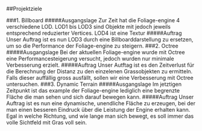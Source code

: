 ##Projektziele

###1. Billboard
#####Ausgangslage
Zur Zeit hat die Foliage-engine 4 verschiedene LOD. LOD1 bis LOD3 sind Objekte mit jedoch jeweils entsprechend reduzierter Vertices. LOD4 ist eine Textur
#####Auftrag 
Unser Auftrag ist es nun LOD3 durch eine Billboarddarstellung zu ersetzen, um so die Performance der Foliage-engine zu steigern.
###2. Octree
#####Ausgangslage
Bei der aktuellen Foliage-engine wurde mit Octree eine Performancesteigerung versucht, jedoch wurden nur minimale Verbesserung erzielt.
#####Auftrag
Unser Autftag ist es den Zeitverlust für die Berechnung der Distanz zu den einzelenen Grassobjekten zu ermitteln. Falls dieser auffällig gross ausfällt, sollen wir eine Verbesserung mit Octree untersuchen.
###3. Dynamic Terrain
#####Ausgangslage
Im jetztigen Zeitpunkt ist das example der Foliage-engine lediglich eine begrenzte Fläche die man sehen und sich darauf bewegen kann.
#####Auftrag
Unser Auftrag ist es nun eine dynamische, unendliche Fläche zu erzeugen, bei der man einen besseren Eindruck über die Leistung der Engine erhalten kann. Egal in welche Richtung, und wie lange man sich bewegt, es soll immer das volle Sichtfeld mit Gras voll sein.

